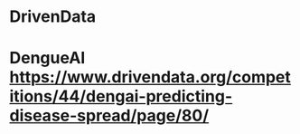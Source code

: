 # DrivenData
# DengueAI https://www.drivendata.org/competitions/44/dengai-predicting-disease-spread/page/80/ 
